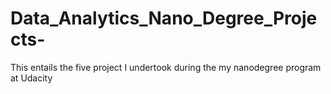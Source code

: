 # Data_Analytics_Nano_Degree_Projects-
This entails the five project I undertook during the my nanodegree program at Udacity

